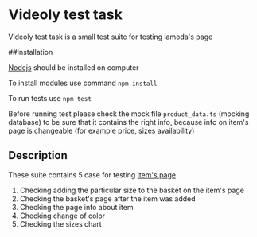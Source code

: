 # Videoly test task
Videoly test task is a small test suite for testing lamoda's page

##Installation

[Nodejs](https://nodejs.org/en/) should be installed on computer

To install modules use command
```npm install```

To run tests use ```npm test```

Before running test please check the mock file `product_data.ts` (mocking database) to be sure that it contains the right info, because info on item's page is changeable (for example price, sizes availability)

## Description
These suite contains 5 case for testing [item's page](lamoda.ru/p/rtlaba126501/clothes-weekendmaxmara-kardigan/)
1. Checking adding the particular size to the basket on the item's page
2. Checking the basket's page after the item was added
3. Checking the page info about item
4. Checking change of color
5. Checking the sizes chart

